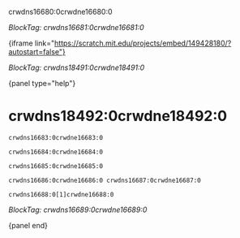 crwdns16680:0crwdne16680:0

*BlockTag: crwdns16681:0crwdne16681:0*

{iframe link="https://scratch.mit.edu/projects/embed/149428180/?autostart=false"}

*BlockTag: crwdns18491:0crwdne18491:0*

{panel type="help"}

# crwdns18492:0crwdne18492:0

<pre><code class="scratch:split:random">crwdns16683:0crwdne16683:0
</code></pre>

<pre><code class="scratch:split:random">crwdns16684:0crwdne16684:0
</code></pre>

<pre><code class="scratch:split:random">crwdns16685:0crwdne16685:0
</code></pre>

<pre><code class="scratch:split:random">crwdns16686:0crwdne16686:0 crwdns16687:0crwdne16687:0
</code></pre>

<pre><code class="scratch:split:random">crwdns16688:0[1]crwdne16688:0
</code></pre>

*BlockTag: crwdns16689:0crwdne16689:0*

{panel end}